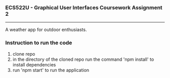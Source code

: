 ### ECS522U - Graphical User Interfaces Coursework Assignment 2
---
A weather app for outdoor enthusiasts.


### Instruction to run the code
1. clone repo
2. in the directory of the cloned repo run the command 'npm install' to install dependencies
3. run 'npm start' to run the application